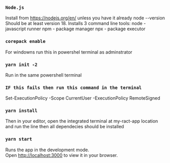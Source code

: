 ### `Node.js` 
Install from https://nodejs.org/en/ unless you have it already node --version Should be at least version 18. Installs 3 command line tools: node - javascript runner npm - package manager npx - package executor

### `corepack enable`
For windowns run this in powershel terminal as adminstrator

### `yarn init -2`
Run in the same powershell terminal

### `IF this fails then run this command in the terminal`
Set-ExecutionPolicy -Scope CurrentUser -ExecutionPolicy RemoteSigned

### `yarn install`
Then in your editor, open the integrated terminal at my-ract-app location and run the line then all dependecies should be installed

### `yarn start`
Runs the app in the development mode.\
Open [http://localhost:3000](http://localhost:3000) to view it in your browser.
